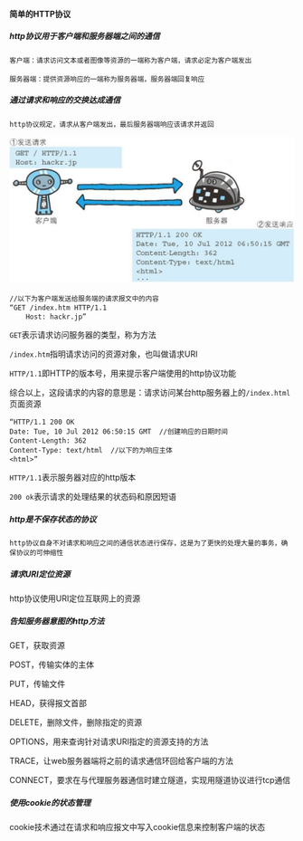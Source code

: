 #### 简单的HTTP协议

##### http协议用于客户端和服务器端之间的通信

	客户端：请求访问文本或者图像等资源的一端称为客户端，请求必定为客户端发出

	服务器端：提供资源响应的一端称为服务器端，服务器端回复响应

##### 通过请求和响应的交换达成通信

	http协议规定，请求从客户端发出，最后服务器端响应该请求并返回


![01](img/01.png)

```
//以下为客户端发送给服务端的请求报文中的内容
“GET /index.htm HTTP/1.1
	Host: hackr.jp”
```

`GET`表示请求访问服务器的类型，称为方法

`/index.htm`指明请求访问的资源对象，也叫做请求URI

`HTTP/1.1`即HTTP的版本号，用来提示客户端使用的http协议功能

综合以上，这段请求的内容的意思是：请求访问某台http服务器上的`/index.html`页面资源


```
“HTTP/1.1 200 OK
Date: Tue, 10 Jul 2012 06:50:15 GMT  //创建响应的日期时间
Content-Length: 362
Content-Type: text/html  //以下的为响应主体
<html>”
```
`HTTP/1.1`表示服务器对应的http版本

`200 ok`表示请求的处理结果的状态码和原因短语


##### http是不保存状态的协议

	http协议自身不对请求和响应之间的通信状态进行保存，这是为了更快的处理大量的事务，确保协议的可伸缩性

##### 请求URI定位资源

http协议使用URI定位互联网上的资源

##### 告知服务器意图的http方法

GET，获取资源

POST，传输实体的主体

PUT，传输文件

HEAD，获得报文首部

DELETE，删除文件，删除指定的资源

OPTIONS，用来查询针对请求URI指定的资源支持的方法

TRACE，让web服务器端将之前的请求通信环回给客户端的方法

CONNECT，要求在与代理服务器通信时建立隧道，实现用隧道协议进行tcp通信

##### 使用cookie的状态管理

cookie技术通过在请求和响应报文中写入cookie信息来控制客户端的状态
















